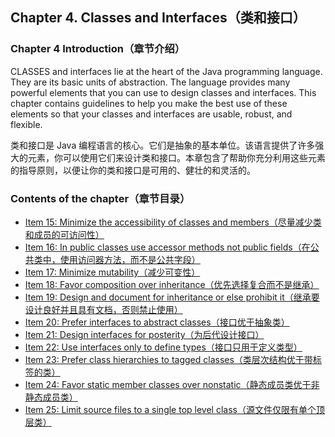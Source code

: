 ## Chapter 4. Classes and Interfaces（类和接口）

### Chapter 4 Introduction（章节介绍）

CLASSES and interfaces lie at the heart of the Java programming language. They are its basic units of abstraction. The language provides many powerful elements that you can use to design classes and interfaces. This chapter contains guidelines to help you make the best use of these elements so that your classes and interfaces are usable, robust, and flexible.

类和接口是 Java 编程语言的核心。它们是抽象的基本单位。该语言提供了许多强大的元素，你可以使用它们来设计类和接口。本章包含了帮助你充分利用这些元素的指导原则，以便让你的类和接口是可用的、健壮的和灵活的。

### Contents of the chapter（章节目录）
- [Item 15: Minimize the accessibility of classes and members（尽量减少类和成员的可访问性）](/Chapter-4/Chapter-4-Item-15-Minimize-the-accessibility-of-classes-and-members.md)
- [Item 16: In public classes use accessor methods not public fields（在公共类中，使用访问器方法，而不是公共字段）](/Chapter-4/Chapter-4-Item-16-In-public-classes-use-accessor-methods-not-public-fields.md)
- [Item 17: Minimize mutability（减少可变性）](/Chapter-4/Chapter-4-Item-17-Minimize-mutability.md)
- [Item 18: Favor composition over inheritance（优先选择复合而不是继承）](/Chapter-4/Chapter-4-Item-18-Favor-composition-over-inheritance.md)
- [Item 19: Design and document for inheritance or else prohibit it（继承要设计良好并且具有文档，否则禁止使用）](/Chapter-4/Chapter-4-Item-19-Design-and-document-for-inheritance-or-else-prohibit-it.md)
- [Item 20: Prefer interfaces to abstract classes（接口优于抽象类）](/Chapter-4/Chapter-4-Item-20-Prefer-interfaces-to-abstract-classes.md)
- [Item 21: Design interfaces for posterity（为后代设计接口）](/Chapter-4/Chapter-4-Item-21-Design-interfaces-for-posterity.md)
- [Item 22: Use interfaces only to define types（接口只用于定义类型）](/Chapter-4/Chapter-4-Item-22-Use-interfaces-only-to-define-types.md)
- [Item 23: Prefer class hierarchies to tagged classes（类层次结构优于带标签的类）](/Chapter-4/Chapter-4-Item-23-Prefer-class-hierarchies-to-tagged-classes.md)
- [Item 24: Favor static member classes over nonstatic（静态成员类优于非静态成员类）](/Chapter-4/Chapter-4-Item-24-Favor-static-member-classes-over-nonstatic.md)
- [Item 25: Limit source files to a single top level class（源文件仅限有单个顶层类）](/Chapter-4/Chapter-4-Item-25-Limit-source-files-to-a-single-top-level-class.md)
